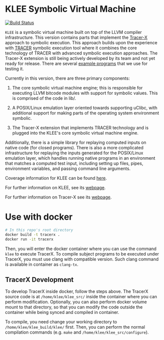 KLEE Symbolic Virtual Machine
=============================

[![Build Status](https://travis-ci.org/klee/klee.svg?branch=master)](https://travis-ci.org/klee/klee)

`KLEE` is a symbolic virtual machine built on top of the LLVM compiler
infrastructure. This version contains parts that implement the
[Tracer-X](http://www.comp.nus.edu.sg/~tracerx/) approach to
symbolic execution. This approach builds upon the experience with
[TRACER](http://www.comp.nus.edu.sg/~tracerx) symbolic execution
tool where it combines the core technology of TRACER with advanced
symbolic execution approaches. The Tracer-X extension is still being
actively developed by its team and not yet ready for release. There
are several [example
programs](https://github.com/feliciahalim/klee-examples) that we use
for testing it.

Currently in this version, there are three primary components:

  1. The core symbolic virtual machine engine; this is responsible for
     executing LLVM bitcode modules with support for symbolic
     values. This is comprised of the code in lib/.

  2. A POSIX/Linux emulation layer oriented towards supporting uClibc,
     with additional support for making parts of the operating system
     environment symbolic.

  3. The Tracer-X extension that implements TRACER technology and is
     plugged into the KLEE's core symbolic virtual machine engine.

Additionally, there is a simple library for replaying computed inputs
on native code (for closed programs). There is also a more complicated
infrastructure for replaying the inputs generated for the POSIX/Linux
emulation layer, which handles running native programs in an
environment that matches a computed test input, including setting up
files, pipes, environment variables, and passing command line
arguments.

Coverage information for KLEE can be found [here](http://vm-klee.doc.ic.ac.uk:55555/index.html).

For further information on KLEE, see its [webpage](http://klee.github.io/).

For further information on Tracer-X see its [webpage](https://tracer-x.github.io/).

# Use with docker
```bash
# In this repo's root directory
docker build -t tracerx .
docker run -it tracerx
```

Then, you will enter the docker container where you can use the command `klee` to execute TracerX.
To compile subject programs to be executed under TracerX, you must use clang with compatible version. Such clang command is available in container as `clang-tx`.

## TracerX Development
To develop TracerX inside docker, follow the steps above. The TracerX source code is at `/home/klee/klee_src/` inside the container where you can perform modification. Optionally, you can also perform docker volume mount to that directory, so that you can modify the code outside the container while being synced and compiled in container.

To compile, you need change your working directory to `/home/klee/klee_build/klee/` first. Then, you can perform the normal compilation commands (e.g. `make` and `/home/klee/klee_src/configure`).
